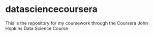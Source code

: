 # datasciencecoursera
This is the repository for my coursework through the Coursera John Hopkins Data Science Course
